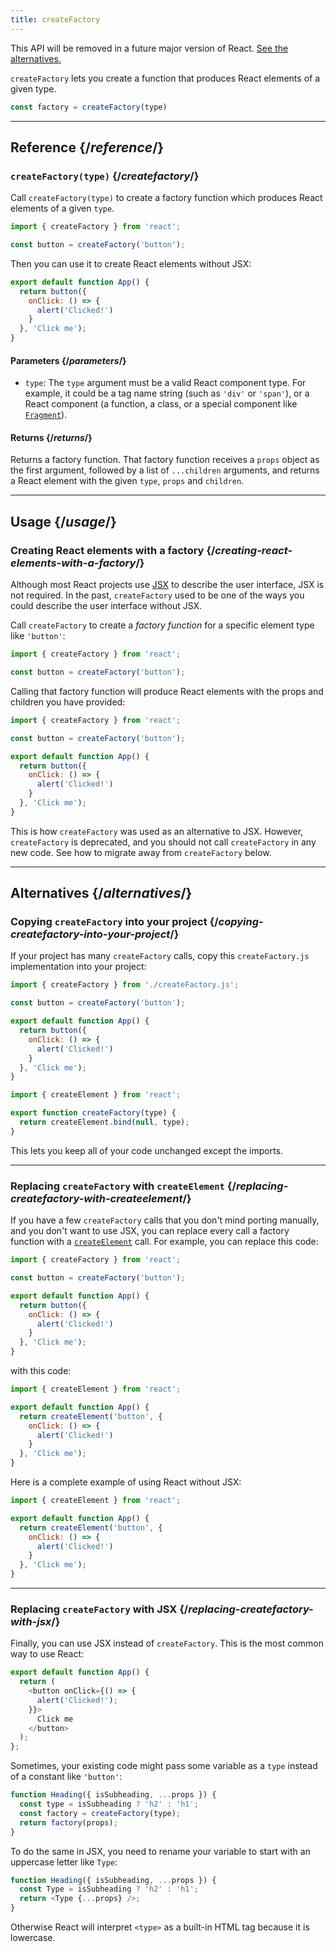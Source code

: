 ```yaml
---
title: createFactory
---
```


<Deprecated>

This API will be removed in a future major version of React. [See the alternatives.](#alternatives)

</Deprecated>

<Intro>

`createFactory` lets you create a function that produces React elements of a given type.

```js
const factory = createFactory(type)
```

</Intro>

<InlineToc />

---

## Reference {/*reference*/}

### `createFactory(type)` {/*createfactory*/}

Call `createFactory(type)` to create a factory function which produces React elements of a given `type`.

```js
import { createFactory } from 'react';

const button = createFactory('button');
```

Then you can use it to create React elements without JSX:

```js
export default function App() {
  return button({
    onClick: () => {
      alert('Clicked!')
    }
  }, 'Click me');
}
```

#### Parameters {/*parameters*/}

* `type`: The `type` argument must be a valid React component type. For example, it could be a tag name string (such as `'div'` or `'span'`), or a React component (a function, a class, or a special component like [`Fragment`](/reference/react/Fragment)).

#### Returns {/*returns*/}

Returns a factory function. That factory function receives a `props` object as the first argument, followed by a list of `...children` arguments, and returns a React element with the given `type`, `props` and `children`.

---

## Usage {/*usage*/}

### Creating React elements with a factory {/*creating-react-elements-with-a-factory*/}

Although most React projects use [JSX](/learn/writing-markup-with-jsx) to describe the user interface, JSX is not required. In the past, `createFactory` used to be one of the ways you could describe the user interface without JSX.

Call `createFactory` to create a *factory function* for a specific element type like `'button'`:

```js
import { createFactory } from 'react';

const button = createFactory('button');
```

Calling that factory function will produce React elements with the props and children you have provided:

<Sandpack>

```js App.js
import { createFactory } from 'react';

const button = createFactory('button');

export default function App() {
  return button({
    onClick: () => {
      alert('Clicked!')
    }
  }, 'Click me');
}
```

</Sandpack>

This is how `createFactory` was used as an alternative to JSX. However, `createFactory` is deprecated, and you should not call `createFactory` in any new code. See how to migrate away from `createFactory` below.

---

## Alternatives {/*alternatives*/}

### Copying `createFactory` into your project {/*copying-createfactory-into-your-project*/}

If your project has many `createFactory` calls, copy this `createFactory.js` implementation into your project:

<Sandpack>

```js App.js
import { createFactory } from './createFactory.js';

const button = createFactory('button');

export default function App() {
  return button({
    onClick: () => {
      alert('Clicked!')
    }
  }, 'Click me');
}
```

```js createFactory.js
import { createElement } from 'react';

export function createFactory(type) {
  return createElement.bind(null, type);
}
```

</Sandpack>

This lets you keep all of your code unchanged except the imports.

---

### Replacing `createFactory` with `createElement` {/*replacing-createfactory-with-createelement*/}

If you have a few `createFactory` calls that you don't mind porting manually, and you don't want to use JSX, you can replace every call a factory function with a [`createElement`](/reference/react/createElement) call. For example, you can replace this code:

```js {1,3,6}
import { createFactory } from 'react';

const button = createFactory('button');

export default function App() {
  return button({
    onClick: () => {
      alert('Clicked!')
    }
  }, 'Click me');
}
```

with this code:


```js {1,4}
import { createElement } from 'react';

export default function App() {
  return createElement('button', {
    onClick: () => {
      alert('Clicked!')
    }
  }, 'Click me');
}
```

Here is a complete example of using React without JSX:

<Sandpack>

```js App.js
import { createElement } from 'react';

export default function App() {
  return createElement('button', {
    onClick: () => {
      alert('Clicked!')
    }
  }, 'Click me');
}
```

</Sandpack>

---

### Replacing `createFactory` with JSX {/*replacing-createfactory-with-jsx*/}

Finally, you can use JSX instead of `createFactory`. This is the most common way to use React:

<Sandpack>

```js App.js
export default function App() {
  return (
    <button onClick={() => {
      alert('Clicked!');
    }}>
      Click me
    </button>
  );
};
```

</Sandpack>

<Pitfall>

Sometimes, your existing code might pass some variable as a `type` instead of a constant like `'button'`:

```js {3}
function Heading({ isSubheading, ...props }) {
  const type = isSubheading ? 'h2' : 'h1';
  const factory = createFactory(type);
  return factory(props);
}
```

To do the same in JSX, you need to rename your variable to start with an uppercase letter like `Type`:

```js {2,3}
function Heading({ isSubheading, ...props }) {
  const Type = isSubheading ? 'h2' : 'h1';
  return <Type {...props} />;
}
```

Otherwise React will interpret `<type>` as a built-in HTML tag because it is lowercase.

</Pitfall>
